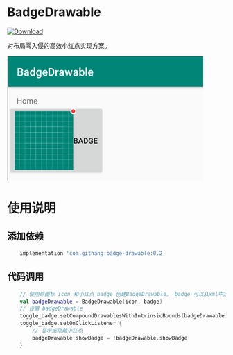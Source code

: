 BadgeDrawable
====

[ ![Download](https://api.bintray.com/packages/msdx/maven/badge-drawable/images/download.svg) ](https://bintray.com/msdx/maven/badge-drawable/_latestVersion)

对布局零入侵的高效小红点实现方案。

![截图](./images/screenshot.png)

# 使用说明

## 添加依赖

```groovy
    implementation 'com.githang:badge-drawable:0.2'
```

## 代码调用 

```kotlin
    // 使用原图标 icon 和小红点 badge 创建BadgeDrawable。 badge 可以从xml中定义，也可以是其他自定义的 Drawable 对象。
    val badgeDrawable = BadgeDrawable(icon, badge)
    // 设置 badgeDrawable
    toggle_badge.setCompoundDrawablesWithIntrinsicBounds(badgeDrawable, null, null, null)
    toggle_badge.setOnClickListener {
        // 显示或隐藏小红点
        badgeDrawable.showBadge = !badgeDrawable.showBadge
    }
```